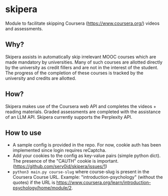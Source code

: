 # skipera
Module to facilitate skipping Coursera (https://www.coursera.org/) videos and assessments.

## Why?
Skipera assists in automatically skip irrelevant MOOC courses which are made mandatory by universities. 
Many of such courses are allotted directly by the university as credit fillers and are not in the interest of the student. The progress of the completion of these courses is tracked by the university and credits are allotted.

## How?
Skipera makes use of the Coursera web API and completes the videos + reading materials.
Graded assessments are completed with the assistance of an LLM API. Skipera currently supports the Perplexity API.

## How to use
* A sample config is provided in the repo. For now, cookie auth has been implemented since login requires reCaptcha.
* Add your cookies to the config as key-value pairs (simple python dict). The presence of the "CAUTH" cookie is important. (https://github.com/serv0id/skipera/issues/1)
* `python3 main.py course-slug` where course-slug is present in the Coursera Course URL. Example: "introduction-psychology" (without the quotes) if the URL is https://www.coursera.org/learn/introduction-psychology/home/module/2.
